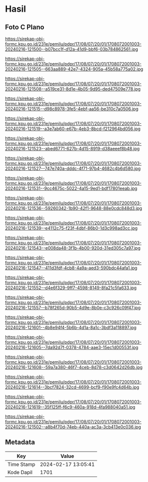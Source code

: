 # Hasil

## Foto C Plano

https://sirekap-obj-formc.kpu.go.id/231e/pemilu/pdpr/17/08/07/20/01/1708072001003-20240216-121500--b07bcc1f-d12a-41d9-bbf6-03b784862561.jpg

https://sirekap-obj-formc.kpu.go.id/231e/pemilu/pdpr/17/08/07/20/01/1708072001003-20240216-121505--663aa889-42e7-4324-905a-45b58a775a02.jpg

https://sirekap-obj-formc.kpu.go.id/231e/pemilu/pdpr/17/08/07/20/01/1708072001003-20240216-121508--a519ce31-8d1e-4b05-9d95-ded47509e778.jpg

https://sirekap-obj-formc.kpu.go.id/231e/pemilu/pdpr/17/08/07/20/01/1708072001003-20240216-121515--d98c8978-3fe5-4ebf-aa56-be310c7a0506.jpg

https://sirekap-obj-formc.kpu.go.id/231e/pemilu/pdpr/17/08/07/20/01/1708072001003-20240216-121519--a3e7ab60-e67b-4eb3-8bcd-f212964bd056.jpg

https://sirekap-obj-formc.kpu.go.id/231e/pemilu/pdpr/17/08/07/20/01/1708072001003-20240216-121523--abed6771-627b-4d15-8919-d38aeeef8b48.jpg

https://sirekap-obj-formc.kpu.go.id/231e/pemilu/pdpr/17/08/07/20/01/1708072001003-20240216-121527--747e740a-dddc-4f71-97b4-4682c4b6d580.jpg

https://sirekap-obj-formc.kpu.go.id/231e/pemilu/pdpr/17/08/07/20/01/1708072001003-20240216-121531--9cc4675c-5022-4a15-9ed1-bdf17801eeab.jpg

https://sirekap-obj-formc.kpu.go.id/231e/pemilu/pdpr/17/08/07/20/01/1708072001003-20240216-121536--59260342-1b90-42f1-9648-88e0cdc848d3.jpg

https://sirekap-obj-formc.kpu.go.id/231e/pemilu/pdpr/17/08/07/20/01/1708072001003-20240216-121539--e4112c75-f23f-4dbf-86b0-1d3c998ad3cc.jpg

https://sirekap-obj-formc.kpu.go.id/231e/pemilu/pdpr/17/08/07/20/01/1708072001003-20240216-121543--e008da48-3f1b-4b00-920d-31ed305c7a97.jpg

https://sirekap-obj-formc.kpu.go.id/231e/pemilu/pdpr/17/08/07/20/01/1708072001003-20240216-121547--411d3fdf-4cb8-4a9a-aed3-590bdc44afa1.jpg

https://sirekap-obj-formc.kpu.go.id/231e/pemilu/pdpr/17/08/07/20/01/1708072001003-20240216-121552--d4e6f329-9ff7-4598-8149-8fa21c5fa633.jpg

https://sirekap-obj-formc.kpu.go.id/231e/pemilu/pdpr/17/08/07/20/01/1708072001003-20240216-121557--b78f265d-90b5-4d9e-8b0e-c3c926c09f47.jpg

https://sirekap-obj-formc.kpu.go.id/231e/pemilu/pdpr/17/08/07/20/01/1708072001003-20240216-121601--4b8e94f4-5b6b-4d1a-8a1c-3bdf3a118897.jpg

https://sirekap-obj-formc.kpu.go.id/231e/pemilu/pdpr/17/08/07/20/01/1708072001003-20240216-121605--7da92d7f-0378-4784-aae3-15ec1d00553f.jpg

https://sirekap-obj-formc.kpu.go.id/231e/pemilu/pdpr/17/08/07/20/01/1708072001003-20240216-121608--59a7a380-46f7-4ceb-8d78-c3d0642d26db.jpg

https://sirekap-obj-formc.kpu.go.id/231e/pemilu/pdpr/17/08/07/20/01/1708072001003-20240216-121614--3bcf7824-32cd-4699-bcf9-f90e9fc4d64b.jpg

https://sirekap-obj-formc.kpu.go.id/231e/pemilu/pdpr/17/08/07/20/01/1708072001003-20240216-121619--35f125ff-f6c9-460a-918d-4fa988040a51.jpg

https://sirekap-obj-formc.kpu.go.id/231e/pemilu/pdpr/17/08/07/20/01/1708072001003-20240216-121502--a8b4f70d-74eb-440a-ac3a-3cb413e0c036.jpg


## Metadata

| Key        | Value               |
| ---------- | ------------------- |
| Time Stamp | 2024-02-17 13:05:41 |
| Kode Dapil | 1701                |



